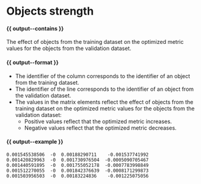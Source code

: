 # Objects strength

#### {{ output--contains }}
The effect of objects from the training dataset on the optimized metric values for the objects from the validation dataset.
#### {{ output--format }}

- The identifier of the column corresponds to the identifier of an object from the training dataset.
- The identifier of the line corresponds to the identifier of an object from the validation dataset.
- The values in the matrix elements reflect the effect of objects from the training dataset on the optimized metric values for the objects from the validation dataset:
    - Positive values reflect that the optimized metric increases.
    - Negative values reflect that the optimized metric decreases.


#### {{ output--example }}

```
0.001545538506	-0	0.00188290711	 -0.001537741992
0.001420829963	-0	0.001730976504	-0.0005090705467
0.001440591895	-0	0.001755052178	-0.0007783998849
0.001512270055	-0	0.001842376639	-0.0008171299873
0.001503956503	-0	0.00183224836	 -0.001225075056
```


